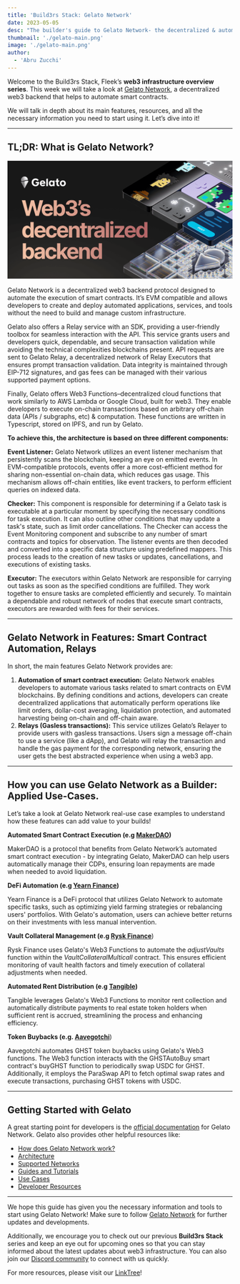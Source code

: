 ```yaml
---
title: 'Build3rs Stack: Gelato Network'
date: 2023-05-05
desc: "The builder's guide to Gelato Network- the decentralized & automated smart contract execution network"
thumbnail: './gelato-main.png'
image: './gelato-main.png'
author:
  - 'Abru Zucchi'
---
```


Welcome to the Build3rs Stack, Fleek’s **web3 infrastructure overview series**. This week we will take a look at [Gelato Network](https://www.gelato.network/), a decentralized web3 backend that helps to automate smart contracts.

We will talk in depth about its main features, resources, and all the necessary information you need to start using it. Let’s dive into it!

---

## TL;DR: What is Gelato Network?

![](./gelato-filler.png)

Gelato Network is a decentralized web3 backend protocol designed to automate the execution of smart contracts. It’s EVM compatible and allows developers to create and deploy automated applications, services, and tools without the need to build and manage custom infrastructure.

Gelato also offers a Relay service with an SDK, providing a user-friendly toolbox for seamless interaction with the API. This service grants users and developers quick, dependable, and secure transaction validation while avoiding the technical complexities blockchains present. API requests are sent to Gelato Relay, a decentralized network of Relay Executors that ensures prompt transaction validation. Data integrity is maintained through EIP-712 signatures, and gas fees can be managed with their various supported payment options.

Finally, Gelato offers Web3 Functions–decentralized cloud functions that work similarly to AWS Lambda or Google Cloud, built for web3. They enable developers to execute on-chain transactions based on arbitrary off-chain data (APIs / subgraphs, etc) & computation. These functions are written in Typescript, stored on IPFS, and run by Gelato.

**To achieve this, the architecture is based on three different components:**

**Event Listener:** Gelato Network utilizes an event listener mechanism that persistently scans the blockchain, keeping an eye on emitted events. In EVM-compatible protocols, events offer a more cost-efficient method for sharing non-essential on-chain data, which reduces gas usage. This mechanism allows off-chain entities, like event trackers, to perform efficient queries on indexed data.

**Checker:** This component is responsible for determining if a Gelato task is executable at a particular moment by specifying the necessary conditions for task execution. It can also outline other conditions that may update a task's state, such as limit order cancellations. The Checker can access the Event Monitoring component and subscribe to any number of smart contracts and topics for observation. The listener events are then decoded and converted into a specific data structure using predefined mappers. This process leads to the creation of new tasks or updates, cancellations, and executions of existing tasks.

**Executor:** The executors within Gelato Network are responsible for carrying out tasks as soon as the specified conditions are fulfilled. They work together to ensure tasks are completed efficiently and securely. To maintain a dependable and robust network of nodes that execute smart contracts, executors are rewarded with fees for their services.

---

## Gelato Network in Features: Smart Contract Automation, Relays

In short, the main features Gelato Network provides are:

1. **Automation of smart contract execution:** Gelato Network enables developers to automate various tasks related to smart contracts on EVM blockchains. By defining conditions and actions, developers can create decentralized applications that automatically perform operations like limit orders, dollar-cost averaging, liquidation protection, and automated harvesting being on-chain and off-chain aware.
2. **Relays (Gasless transactions):** This service utilizes Gelato’s Relayer to provide users with gasless transactions. Users sign a message off-chain to use a service (like a dApp), and Gelato will relay the transaction and handle the gas payment for the corresponding network, ensuring the user gets the best abstracted experience when using a web3 app.

---

## **How you can use Gelato Network as a Builder: Applied Use-Cases.**

Let’s take a look at Gelato Network real-use case examples to understand how these features can add value to your builds!

**Automated Smart Contract Execution (e.g [MakerDAO](https://makerdao.com/))**

MakerDAO is a protocol that benefits from Gelato Network’s automated smart contract execution - by integrating Gelato, MakerDAO can help users automatically manage their CDPs, ensuring loan repayments are made when needed to avoid liquidation.

**DeFi Automation (e.g [Yearn Finance](https://yearn.finance/))**

Yearn Finance is a DeFi protocol that utilizes Gelato Network to automate specific tasks, such as optimizing yield farming strategies or rebalancing users' portfolios. With Gelato's automation, users can achieve better returns on their investments with less manual intervention.

**Vault Collateral Management (e.g [Rysk Finance](https://www.rysk.finance/)**)

Rysk Finance uses Gelato's Web3 Functions to automate the _adjustVaults_ function within the _VaultCollateralMulticall_ contract. This ensures efficient monitoring of vault health factors and timely execution of collateral adjustments when needed.

**Automated Rent Distribution (e.g [Tangible](https://www.tangible.store/))**

Tangible leverages Gelato's Web3 Functions to monitor rent collection and automatically distribute payments to real estate token holders when sufficient rent is accrued, streamlining the process and enhancing efficiency.

**Token Buybacks (e.g. [Aavegotchi](https://www.aavegotchi.com/)**)

Aavegotchi automates GHST token buybacks using Gelato's Web3 functions. The Web3 function interacts with the GHSTAutoBuy smart contract's buyGHST function to periodically swap USDC for GHST. Additionally, it employs the ParaSwap API to fetch optimal swap rates and execute transactions, purchasing GHST tokens with USDC.

---

## Getting Started with Gelato

A great starting point for developers is the [official documentation](https://docs.gelato.network/introduction/what-is-gelato) for Gelato Network. Gelato also provides other helpful resources like:

- [How does Gelato Network work?](https://docs.gelato.network/introduction/how-it-works)
- [Architecture](https://docs.gelato.network/introduction/architecture)
- [Supported Networks](https://docs.gelato.network/developer-services/automate/supported-networks)
- [Guides and Tutorials](https://docs.gelato.network/developer-services/automate/guides)
- [Use Cases](https://www.gelato.network/#use-cases)
- [Developer Resources](https://docs.gelato.network/introduction/what-is-gelato)

---

We hope this guide has given you the necessary information and tools to start using Gelato Network! Make sure to follow [Gelato Network](https://twitter.com/gelatonetwork) for further updates and developments.

Additionally, we encourage you to check out our previous **Build3rs Stack** series and keep an eye out for upcoming ones so that you can stay informed about the latest updates about web3 infrastructure. You can also join our [Discord community](https://discord.gg/fleek) to connect with us quickly.

For more resources, please visit our [LinkTree](https://linktr.ee/fleek)!

